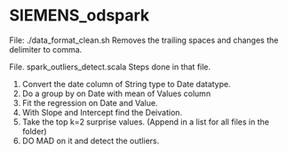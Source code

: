# SIEMENS_odspark
File: ./data_format_clean.sh Removes the trailing spaces and changes the delimiter to comma. 

File. spark_outliers_detect.scala
Steps done in that file. 

1. Convert the date column of String type to Date datatype. 
2. Do a group by on Date with  mean of Values column
3. Fit the regression on Date and Value. 
4. With Slope and Intercept find the Deivation. 
5. Take the top k=2 surprise values. (Append in a list for all files in the folder)
6. DO MAD on it and detect the outliers. 

